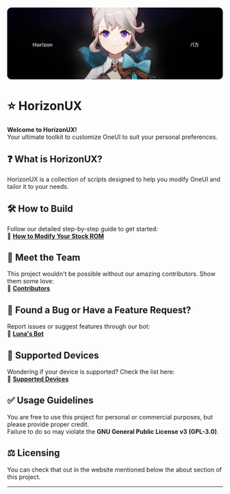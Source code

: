 ![HorizonUX Banner](https://github.com/forsaken-heart24/i_dont_want_to_be_an_weirdo/blob/main/banner_images/HorizonUX.png?raw=true)

# ⭐ HorizonUX

**Welcome to HorizonUX!**  
Your ultimate toolkit to customize OneUI to suit your personal preferences.

## ❓ What is HorizonUX?  
HorizonUX is a collection of scripts designed to help you modify OneUI and tailor it to your needs.

## 🛠️ How to Build  
Follow our detailed step-by-step guide to get started:  
🔗 [**How to Modify Your Stock ROM**](https://forsaken-heart24.github.io/HorizonUX/build.html)

## 💖 Meet the Team  
This project wouldn't be possible without our amazing contributors. Show them some love:  
🔗 [**Contributors**](https://forsaken-heart24.github.io/HorizonUX/contributors.html)

## 🐞 Found a Bug or Have a Feature Request?  
Report issues or suggest features through our bot:  
📢 [**Luna's Bot**](https://t.me/luna_project_bugreporter_bot)

## 📱 Supported Devices  
Wondering if your device is supported? Check the list here:  
🔗 [**Supported Devices**](https://forsaken-heart24.github.io/HorizonUX/supporteddevices.html)

## ✅ Usage Guidelines  
You are free to use this project for personal or commercial purposes, but please provide proper credit.  
Failure to do so may violate the **GNU General Public License v3 (GPL-3.0)**.

## ⚖️ Licensing
You can check that out in the website mentioned below the about section of this project.

---